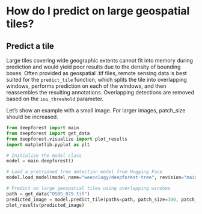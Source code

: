 # How do I predict on large geospatial tiles?

## Predict a tile

Large tiles covering wide geographic extents cannot fit into memory during prediction and would yield poor results due to the density of bounding boxes. Often provided as geospatial .tif files, remote sensing data is best suited for the `predict_tile` function, which splits the tile into overlapping windows, performs prediction on each of the windows, and then reassembles the resulting annotations. Overlapping detections are removed based on the `iou_threshold` parameter.

Let’s show an example with a small image. For larger images, patch_size should be increased.

```python
from deepforest import main
from deepforest import get_data
from deepforest.visualize import plot_results
import matplotlib.pyplot as plt

# Initialize the model class
model = main.deepforest()

# Load a pretrained tree detection model from Hugging Face
model.load_model(model_name="weecology/deepforest-tree", revision="main")

# Predict on large geospatial tiles using overlapping windows
path = get_data("OSBS_029.tif")
predicted_image = model.predict_tile(paths=path, patch_size=300, patch_overlap=0.25)
plot_results(predicted_image)
```

```